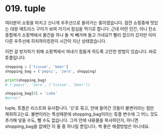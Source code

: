 # 019. tuple
여러분이 쇼핑을 마치고 신나게 우주선으로 돌아가는 중이였습니다. 잠깐 쇼핑중에 맛있는 대왕 매트리스 구이가 보여 거기서 점심을 먹기로 합니다. 근데 어떤 인간, 아니 탄소 중합체가 쇼핑백에서 물건을 하나 둘 씩 빼가며 들고 가네요?! 빨리 잡으러 갔지만 이미 다른 우주선에 히치하이킹한지 시간이 지난 상태였습니다.

이런 걸 방지하기 위해 쇼핑백에서 꺼내기 힘들게 하도록 고안한 방법이 있습니다. 바로 튜플입니다.

```python
shopping = ['tissue', 'beer']
shopping_bag = ('pepsi', 'zero', shopping)

print(shopping_bag)
# ('pepsi', 'zero', ['tissue', 'beer'])

shopping_bag[0] = 'coke'
#error!
```

tuple, 튜플은 리스트와 유사합니다. '()'로 묶고, 안에 들어간 것들이 불변이라는 점만 제외하고는요. 불변이라는 특성때문에 shopping_bag이라는 튜플 변수에 그 어느 것도 추가해 넣을 수도, 뺄 수도 없습니다. 그저 안에 내용물을 복사하던지, 아니면 shopping_bag을 없애던 지 둘 중 하나일 뿐입니다. 썩 좋은 해결방법은 아니네요.
